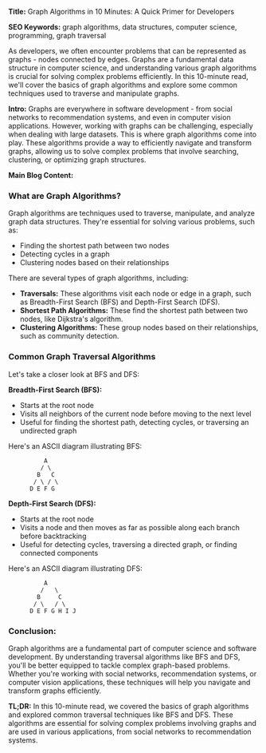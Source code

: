 **Title:** Graph Algorithms in 10 Minutes: A Quick Primer for Developers

**SEO Keywords:** graph algorithms, data structures, computer science, programming, graph traversal

As developers, we often encounter problems that can be represented as graphs - nodes connected by edges. Graphs are a fundamental data structure in computer science, and understanding various graph algorithms is crucial for solving complex problems efficiently. In this 10-minute read, we'll cover the basics of graph algorithms and explore some common techniques used to traverse and manipulate graphs.

**Intro:**
Graphs are everywhere in software development - from social networks to recommendation systems, and even in computer vision applications. However, working with graphs can be challenging, especially when dealing with large datasets. This is where graph algorithms come into play. These algorithms provide a way to efficiently navigate and transform graphs, allowing us to solve complex problems that involve searching, clustering, or optimizing graph structures.

**Main Blog Content:**

### What are Graph Algorithms?

Graph algorithms are techniques used to traverse, manipulate, and analyze graph data structures. They're essential for solving various problems, such as:

* Finding the shortest path between two nodes
* Detecting cycles in a graph
* Clustering nodes based on their relationships

There are several types of graph algorithms, including:

* **Traversals:** These algorithms visit each node or edge in a graph, such as Breadth-First Search (BFS) and Depth-First Search (DFS).
* **Shortest Path Algorithms:** These find the shortest path between two nodes, like Dijkstra's algorithm.
* **Clustering Algorithms:** These group nodes based on their relationships, such as community detection.

### Common Graph Traversal Algorithms

Let's take a closer look at BFS and DFS:

**Breadth-First Search (BFS):**

* Starts at the root node
* Visits all neighbors of the current node before moving to the next level
* Useful for finding the shortest path, detecting cycles, or traversing an undirected graph

Here's an ASCII diagram illustrating BFS:
```
          A
         / \
        B   C
       / \ / \
      D E F G
```

**Depth-First Search (DFS):**

* Starts at the root node
* Visits a node and then moves as far as possible along each branch before backtracking
* Useful for detecting cycles, traversing a directed graph, or finding connected components

Here's an ASCII diagram illustrating DFS:
```
          A
         /   \
        B     C
       / \   / \
      D E F G H I J
```

### Conclusion:

Graph algorithms are a fundamental part of computer science and software development. By understanding traversal algorithms like BFS and DFS, you'll be better equipped to tackle complex graph-based problems. Whether you're working with social networks, recommendation systems, or computer vision applications, these techniques will help you navigate and transform graphs efficiently.

**TL;DR:**
In this 10-minute read, we covered the basics of graph algorithms and explored common traversal techniques like BFS and DFS. These algorithms are essential for solving complex problems involving graphs and are used in various applications, from social networks to recommendation systems.